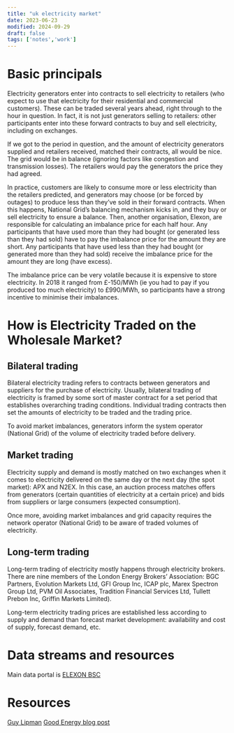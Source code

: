```yaml
---
title: "uk electricity market"
date: 2023-06-23
modified: 2024-09-29
draft: false 
tags: ['notes','work']
---
```


# Basic principals 

Electricity generators enter into contracts to sell electricity to retailers
(who expect to use that electricity for their residential and commercial
customers). These can be traded several years ahead, right through to the hour
in question. In fact, it is not just generators selling to retailers: other
participants enter into these forward contracts to buy and sell electricity,
including on exchanges.

If we got to the period in question, and the amount of electricity generators
supplied and retailers received, matched their contracts, all would be nice.
The grid would be in balance (ignoring factors like congestion and transmission
losses). The retailers would pay the generators the price they had agreed.

In practice, customers are likely to consume more or less electricity than the
retailers predicted, and generators may choose (or be forced by outages) to
produce less than they’ve sold in their forward contracts. When this happens,
National Grid’s balancing mechanism kicks in, and they buy or sell electricity
to ensure a balance. Then, another organisation, Elexon, are responsible for
calculating an imbalance price for each half hour. Any participants that have
used more than they had bought (or generated less than they had sold) have to
pay the imbalance price for the amount they are short. Any participants that
have used less than they had bought (or generated more than they had sold)
receive the imbalance price for the amount they are long (have excess).

The imbalance price can be very volatile because it is expensive to store
electricity. In 2018 it ranged from £-150/MWh (ie you had to pay if you
produced too much electricity) to £990/MWh, so participants have a strong
incentive to minimise their imbalances.

# How is Electricity Traded on the Wholesale Market?

## Bilateral trading

Bilateral electricity trading refers to contracts between generators and
suppliers for the purchase of electricity. Usually, bilateral trading of
electricity is framed by some sort of master contract for a set period that
establishes overarching trading conditions. Individual trading contracts then
set the amounts of electricity to be traded and the trading price.

To avoid market imbalances, generators inform the system operator (National
Grid) of the volume of electricity traded before delivery.

## Market trading

Electricity supply and demand is mostly matched on two exchanges when it comes
to electricity delivered on the same day or the next day (the spot market): APX
and N2EX. In this case, an auction process matches offers from generators
(certain quantities of electricity at a certain price) and bids from suppliers
or large consumers (expected consumption).

Once more, avoiding market imbalances and grid capacity requires the network
operator (National Grid) to be aware of traded volumes of electricity.

## Long-term trading

Long-term trading of electricity mostly happens through electricity brokers.
There are nine members of the London Energy Brokers’ Association: BGC Partners,
Evolution Markets Ltd, GFI Group Inc, ICAP plc, Marex Spectron Group Ltd, PVM
Oil Associates, Tradition Financial Services Ltd, Tullett Prebon Inc, Griffin
Markets Limited).

Long-term electricity trading prices are established less according to supply
and demand than forecast market development: availability and cost of supply,
forecast demand, etc.

# Data streams and resources

Main data portal is [ELEXON BSC](https://developer.data.elexon.co.uk/api-details#api=prod-insol-insights-api&operation=get-generation-actual-per-type-from-from-to-to)




# Resources

[Guy Lipman](https://guylipman.medium.com/analysing-uk-electricity-prices-part-1-62890ea17713)
[Good Energy blog post](https://www.goodenergy.co.uk/blog/why-does-the-price-of-gas-drive-electricity-prices-including-renewables/)


